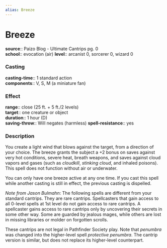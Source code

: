 ```yaml
---
alias: Breeze
---
```


# Breeze 

**source**:: Paizo Blog - Ultimate Cantrips pg. 0  
**school**:: evocation (air)
**level**:: arcanist 0, sorcerer 0, wizard 0

### Casting 

**casting-time**:: 1 standard action  
**components**:: V, S, M (a miniature fan)

### Effect 

**range**:: close (25 ft. + 5 ft./2 levels)  
**target**:: one creature or object  
**duration**:: 1 hour (D)  
**saving-throw**:: Will negates (harmless)
**spell-resistance**:: yes

### Description 

You create a light wind that blows against the target, from a direction of your choice. The breeze grants the subject a +2 bonus on saves against very hot conditions, severe heat, breath weapons, and saves against cloud vapors and gases (such as *cloudkill*, *stinking cloud*, and inhaled poisons). This spell does not function without air or underwater.  
  
You can only have one breeze active at any one time. If you cast this spell while another casting is still in effect, the previous casting is dispelled.  
  
*Note from Jason Bulmahn*: The following spells are different from your standard cantrips. They are rare cantrips. Spellcasters that gain access to all 0-level spells at 1st level do not gain access to rare cantrips. A spellcaster gains access to rare cantrips only by uncovering their secrets in some other way. Some are guarded by jealous mages, while others are lost in missing libraries or molder on forgotten scrolls.  
  
These cantrips are not legal in Pathfinder Society play. Note that *penumbra* was changed into the higher-level spell *protective penumbra*. The cantrip version is similar, but does not replace its higher-level counterpart.
